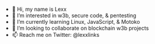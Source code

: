 - 👋 Hi, my name is Lexx
- 👀 I’m interested in w3b, secure code, & pentesting 
- 🌱 I’m currently learning Linux, JavaScript, & Motoko
- 💞️ I’m looking to collaborate on blockchain w3b projects
- 📫 Reach me on Twitter: @lexxlinks

<!---
Lexxlinks/Lexxlinks is a ✨ special ✨ repository because its `README.md` (this file) appears on your GitHub profile.
You can click the Preview link to take a look at your changes.
--->
